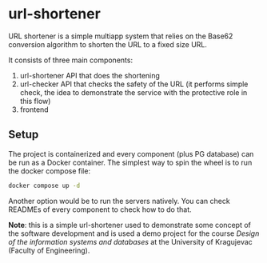 # url-shortener

URL shortener is a simple multiapp system that relies on the Base62 conversion algorithm to shorten the URL to a fixed size URL.

It consists of three main components:

1. url-shortener API that does the shortening
2. url-checker API that checks the safety of the URL (it performs simple check, the idea to demonstrate the service with the protective role in this flow)
3. frontend

## Setup

The project is containerized and every component (plus PG database) can be run as a Docker container. The simplest way to spin the wheel is to run the docker compose file:

```bash
docker compose up -d
```

Another option would be to run the servers natively. You can check READMEs of every component to check how to do that.

**Note**: this is a simple url-shortener used to demonstrate some concept of the software development and is used a demo project for the course _Design of the information systems and databases_ at the University of Kragujevac (Faculty of Engineering).
